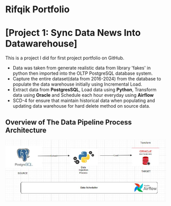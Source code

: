 # Rifqik Portfolio

# [Project 1: Sync Data News Into Datawarehouse]

This is a project I did for first project portfolio on GitHub.

* Data was taken from generate realistic data from library 'fakes' in python then imported into the OLTP PostgreSQL database system.
* Capture the entire dataset(data from 2016-2024) from the database to populate the data warehouse initially using Incremental Load.
* Extract data from **PostgresSQL**, Load data using **Python**, Transform data using **Oracle** and Schedule each hour everyday using **Airflow**
* SCD-4 for ensure that maintain historical data when populating and updating data warehouse for hard delete method on source data.

## Overview of The Data Pipeline Process Architecture  
![](Images/Architecture.JPG)
